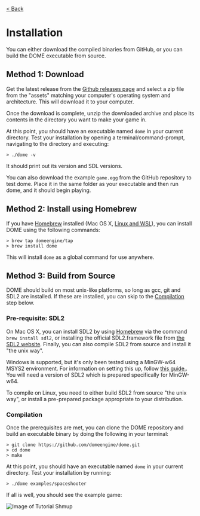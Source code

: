 [< Back](.)

Installation
=================

You can either download the compiled binaries from GitHub, or you can build the DOME executable from source.

## Method 1: Download

Get the latest release from the [Github releases page](https://github.com/domeengine/dome/releases/latest) and select a zip file from the "assets" matching your computer's operating system and architecture. This will download it to your computer.

Once the download is complete, unzip the downloaded archive and place its contents in the directory you want to make your game in.

At this point, you should have an executable named `dome` in your current directory. Test your installation by opening a terminal/command-prompt, navigating to the directory and executing:

```
> ./dome -v
```
It should print out its version and SDL versions.

You can also download the example `game.egg` from the GitHub repository to test dome. Place it in the same folder as your executable and then run dome, and it should begin playing.

## Method 2: Install using Homebrew
If you have [Homebrew](https://brew.sh/) installed (Mac OS X, [Linux and WSL](https://docs.brew.sh/Homebrew-on-Linux)), you can install DOME using the following commands:

```
> brew tap domeengine/tap
> brew install dome
```
This will install `dome` as a global command for use anywhere.

## Method 3: Build from Source

DOME should build on most unix-like platforms, so long as gcc, git and SDL2 are installed. If these are installed, you can skip to the [Compilation](#compilation) step below.


### Pre-requisite: SDL2

On Mac OS X, you can install SDL2 by using [Homebrew](https://brew.sh) via the command `brew install sdl2`, or installing the official SDL2.framework file from [the SDL2 website](https://www.libsdl.org/download-2.0.php). Finally, you can also compile SDL2 from source and install it "the unix way".

Windows is supported, but it's only been tested using a MinGW-w64 MSYS2 environment. For information on setting this up, follow [this guide.](https://github.com/orlp/dev-on-windows/wiki/Installing-GCC--&-MSYS2). You will need a version of SDL2 which is prepared specifically for MinGW-w64.

To compile on Linux, you need to either build SDL2 from source "the unix way", or install a pre-prepared package appropriate to your distribution.

### Compilation

Once the prerequisites are met, you can clone the DOME repository and build an executable binary by doing the following in your terminal:

```
> git clone https://github.com/domeengine/dome.git
> cd dome
> make
```

At this point, you should have an executable named `dome` in your current directory. Test your installation by running:

```
> ./dome examples/spaceshooter
```

If all is well, you should see the example game:

![Image of Tutorial Shmup](https://domeengine.com/assets/shmup.png)
